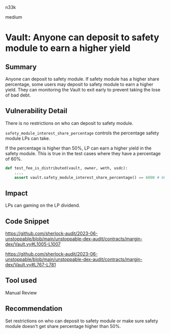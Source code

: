 n33k

medium

# Vault: Anyone can deposit to safety module to earn a higher yield

## Summary

Anyone can deposit to safety module. If safety module has a higher share percentage, some users may deposit to safety module to earn a higher yield. They can monitoring the Vault to exit early to prevent taking the lose of bad debt.

## Vulnerability Detail

There is no restrictions on who can deposit to safety module.

`safety_module_interest_share_percentage` controls the percentage safety module LPs can take.

If the percentage is higher than 50%, LP can earn a higher yield in the safety module. This is true in the test cases where they have a percentage of 60%.

```python
def test_fee_is_distributed(vault, owner, weth, usdc):
    ....
    assert vault.safety_module_interest_share_percentage() == 6000 # 60%
```

## Impact

LPs can gaming on the LP dividend.

## Code Snippet

https://github.com/sherlock-audit/2023-06-unstoppable/blob/main/unstoppable-dex-audit/contracts/margin-dex/Vault.vy#L1005-L1007

https://github.com/sherlock-audit/2023-06-unstoppable/blob/main/unstoppable-dex-audit/contracts/margin-dex/Vault.vy#L767-L781

## Tool used

Manual Review

## Recommendation

Set restrictions on who can deposit to safety module or make sure safety module doesn't get share percentage higher than 50%.